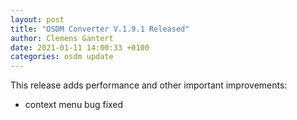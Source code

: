 ```yaml
---
layout: post
title: "OSDM Converter V.1.9.1 Released"
author: Clemens Gantert
date: 2021-01-11 14:00:33 +0100
categories: osdm update
---
```


This release adds performance and other important improvements:

- context menu bug fixed

